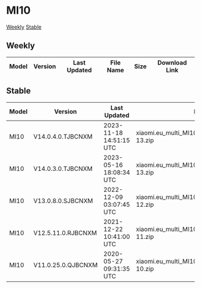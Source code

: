 # MI10
[Weekly](#Weekly)  [Stable](#Stable)
## Weekly
| Model | Version | Last Updated | File Name | Size | Download Link |
| ---- | ---- | ---- | ---- | ---- | ---- |
## Stable
| Model | Version | Last Updated | File Name | Size | Download Link |
| ---- | ---- | ---- | ---- | ---- | ---- |
| MI10 | V14.0.4.0.TJBCNXM | 2023-11-18 14:51:15 UTC | xiaomi.eu_multi_MI10_V14.0.4.0.TJBCNXM_v14-13.zip | 4.4 GB | [SourceForge](https://sourceforge.net/projects/xiaomi-eu-multilang-miui-roms/files/xiaomi.eu/MIUI-STABLE-RELEASES/MIUIv14/xiaomi.eu_multi_MI10_V14.0.4.0.TJBCNXM_v14-13.zip/download) |
| MI10 | V14.0.3.0.TJBCNXM | 2023-05-16 18:08:34 UTC | xiaomi.eu_multi_MI10_V14.0.3.0.TJBCNXM_v14-13.zip | 4.4 GB | [SourceForge](https://sourceforge.net/projects/xiaomi-eu-multilang-miui-roms/files/xiaomi.eu/MIUI-STABLE-RELEASES/MIUIv14/xiaomi.eu_multi_MI10_V14.0.3.0.TJBCNXM_v14-13.zip/download) |
| MI10 | V13.0.8.0.SJBCNXM | 2022-12-09 03:07:45 UTC | xiaomi.eu_multi_MI10_V13.0.8.0.SJBCNXM_v13-12.zip | 3.8 GB | [SourceForge](https://sourceforge.net/projects/xiaomi-eu-multilang-miui-roms/files/xiaomi.eu/MIUI-STABLE-RELEASES/MIUIv13/xiaomi.eu_multi_MI10_V13.0.8.0.SJBCNXM_v13-12.zip/download) |
| MI10 | V12.5.11.0.RJBCNXM | 2021-12-22 10:41:00 UTC | xiaomi.eu_multi_MI10_V12.5.11.0.RJBCNXM_v12-11.zip | 3.4 GB | [SourceForge](https://sourceforge.net/projects/xiaomi-eu-multilang-miui-roms/files/xiaomi.eu/MIUI-STABLE-RELEASES/MIUIv12/xiaomi.eu_multi_MI10_V12.5.11.0.RJBCNXM_v12-11.zip/download) |
| MI10 | V11.0.25.0.QJBCNXM | 2020-05-27 09:31:35 UTC | xiaomi.eu_multi_MI10_V11.0.25.0.QJBCNXM_v11-10.zip | 3.0 GB | [SourceForge](https://sourceforge.net/projects/xiaomi-eu-multilang-miui-roms/files/xiaomi.eu/MIUI-STABLE-RELEASES/MIUIv11/xiaomi.eu_multi_MI10_V11.0.25.0.QJBCNXM_v11-10.zip/download) |
